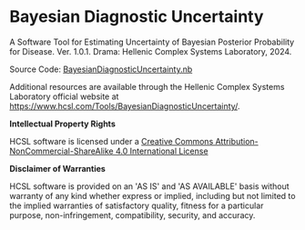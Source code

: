 # Bayesian Diagnostic Uncertainty

A Software Tool for Estimating Uncertainty of Bayesian Posterior Probability for Disease. Ver. 1.0.1. Drama: Hellenic Complex Systems Laboratory, 2024.

Source Code: [BayesianDiagnosticUncertainty.nb](BayesianDiagnosticUncertainty.nb)

Additional resources are available through the Hellenic Complex Systems Laboratory official website at https://www.hcsl.com/Tools/BayesianDiagnosticUncertainty/.

**Intellectual Property Rights**

HCSL software is licensed under a [Creative Commons Attribution-NonCommercial-ShareAlike 4.0 International License](https://creativecommons.org/licenses/by-nc-sa/4.0/)

**Disclaimer of Warranties**

HCSL software is provided on an 'AS IS' and 'AS AVAILABLE' basis without warranty of any kind whether express or implied, including but not limited to the implied warranties of satisfactory quality, fitness for a particular purpose, non-infringement, compatibility, security, and accuracy.
